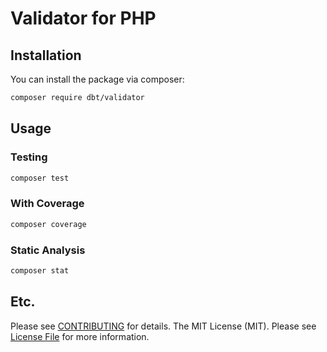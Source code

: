 # Validator for PHP

## Installation

You can install the package via composer:

```bash
composer require dbt/validator
```

## Usage

### Testing

```bash
composer test
```

### With Coverage

```bash
composer coverage
```

### Static Analysis

```bash
composer stat
```

## Etc.
Please see [CONTRIBUTING](CONTRIBUTING.md) for details.
The MIT License (MIT). Please see [License File](LICENSE.md) for more information.
